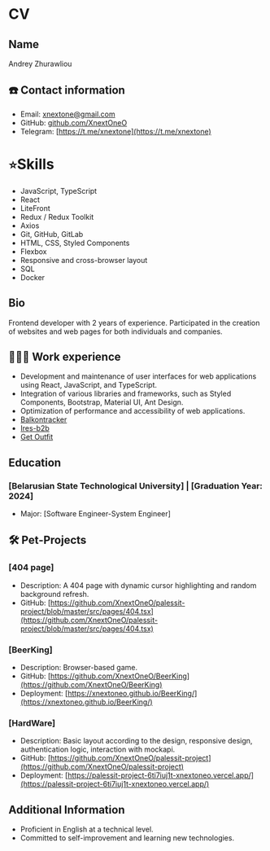 # CV

## Name
Andrey Zhurawliou

## ☎️ Contact information 
- Email: xnextone@gmail.com
- GitHub: [github.com/XnextOneO](https://github.com/XnextOneO)
- Telegram: [https://t.me/xnextone](https://t.me/xnextone)

# `⭐`Skills
- JavaScript, TypeScript
- React
- LiteFront
- Redux / Redux Toolkit
- Axios
- Git, GitHub, GitLab
- HTML, CSS, Styled Components
- Flexbox
- Responsive and cross-browser layout
- SQL
- Docker

## Bio
Frontend developer with 2 years of experience. Participated in the creation of websites and web pages for both individuals and companies.

## <strong>👩🏻‍💻</strong> Work experience
- Development and maintenance of user interfaces for web applications using React, JavaScript, and TypeScript.
- Integration of various libraries and frameworks, such as Styled Components, Bootstrap, Material UI, Ant Design.
- Optimization of performance and accessibility of web applications.
- <a href="https://balkontracker.de/index.html" target="_new">Balkontracker</a>
- <a href="https://ires-b2b.eu/" target="_new">Ires-b2b</a>
- <a href="https://apps.apple.com/us/app/get-outfit-shop-luxury-brands/id6448672920?platform=ipad" target="_new">Get Outfit</a>

## Education
### [Belarusian State Technological University] | [Graduation Year: 2024]
- Major: [Software Engineer-System Engineer]

## 🛠 Pet-Projects
### [404 page]
- Description: A 404 page with dynamic cursor highlighting and random background refresh.
- GitHub: [https://github.com/XnextOneO/palessit-project/blob/master/src/pages/404.tsx](https://github.com/XnextOneO/palessit-project/blob/master/src/pages/404.tsx)

### [BeerKing]
- Description: Browser-based game.
- GitHub: [https://github.com/XnextOneO/BeerKing](https://github.com/XnextOneO/BeerKing)
- Deployment: [https://xnextoneo.github.io/BeerKing/](https://xnextoneo.github.io/BeerKing/)

### [HardWare]
- Description: Basic layout according to the design, responsive design, authentication logic, interaction with mockapi.
- GitHub: [https://github.com/XnextOneO/palessit-project](https://github.com/XnextOneO/palessit-project)
- Deployment: [https://palessit-project-6ti7iuj1t-xnextoneo.vercel.app/](https://palessit-project-6ti7iuj1t-xnextoneo.vercel.app/)

## Additional Information
- Proficient in English at a technical level.
- Committed to self-improvement and learning new technologies.
